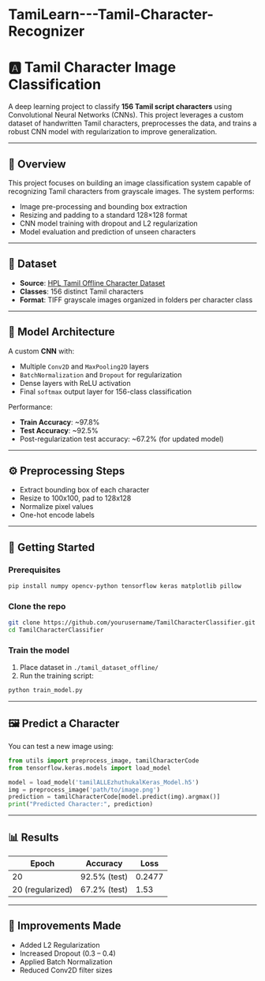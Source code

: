 # TamiLearn---Tamil-Character-Recognizer

# 🅰️ Tamil Character Image Classification

A deep learning project to classify **156 Tamil script characters** using Convolutional Neural Networks (CNNs). This project leverages a custom dataset of handwritten Tamil characters, preprocesses the data, and trains a robust CNN model with regularization to improve generalization.

---

## 📌 Overview

This project focuses on building an image classification system capable of recognizing Tamil characters from grayscale images. The system performs:

* Image pre-processing and bounding box extraction
* Resizing and padding to a standard 128×128 format
* CNN model training with dropout and L2 regularization
* Model evaluation and prediction of unseen characters

---

## 📁 Dataset

* **Source**: [HPL Tamil Offline Character Dataset](https://lipitk.sourceforge.net/datasets/tamilchardata.htm)
* **Classes**: 156 distinct Tamil characters
* **Format**: TIFF grayscale images organized in folders per character class

---

## 🧠 Model Architecture

A custom **CNN** with:

* Multiple `Conv2D` and `MaxPooling2D` layers
* `BatchNormalization` and `Dropout` for regularization
* Dense layers with ReLU activation
* Final `softmax` output layer for 156-class classification

Performance:

* **Train Accuracy**: \~97.8%
* **Test Accuracy**: \~92.5%
* Post-regularization test accuracy: \~67.2% (for updated model)

---

## ⚙️ Preprocessing Steps

* Extract bounding box of each character
* Resize to 100x100, pad to 128x128
* Normalize pixel values
* One-hot encode labels

---

## 🚀 Getting Started

### Prerequisites

```bash
pip install numpy opencv-python tensorflow keras matplotlib pillow
```

### Clone the repo

```bash
git clone https://github.com/yourusername/TamilCharacterClassifier.git
cd TamilCharacterClassifier
```

### Train the model

1. Place dataset in `./tamil_dataset_offline/`
2. Run the training script:

```bash
python train_model.py
```

---

## 🖼️ Predict a Character

You can test a new image using:

```python
from utils import preprocess_image, tamilCharacterCode
from tensorflow.keras.models import load_model

model = load_model('tamilALLEzhuthukalKeras_Model.h5')
img = preprocess_image('path/to/image.png')
prediction = tamilCharacterCode[model.predict(img).argmax()]
print("Predicted Character:", prediction)
```

---

## 📊 Results

| Epoch            | Accuracy     | Loss   |
| ---------------- | ------------ | ------ |
| 20               | 92.5% (test) | 0.2477 |
| 20 (regularized) | 67.2% (test) | 1.53   |

---

## 🔧 Improvements Made

* Added L2 Regularization
* Increased Dropout (0.3 – 0.4)
* Applied Batch Normalization
* Reduced Conv2D filter sizes




